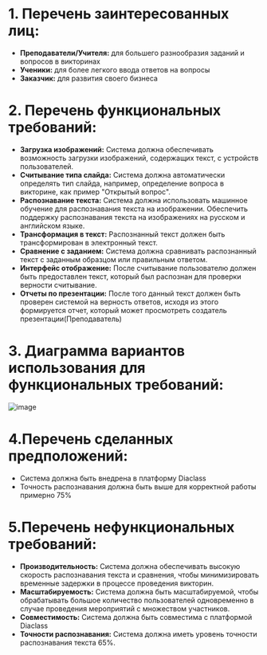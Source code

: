 # 1. Перечень заинтересованных лиц:

* **Преподаватели/Учителя:** для большего разнообразия заданий и вопросов в викторинах
* **Ученики:** для более легкого ввода ответов на вопросы 
* **Заказчик:** для развития своего бизнеса 
# 2. Перечень функциональных требований:
* **Загрузка изображений:** Система должна обеспечивать возможность загрузки изображений, содержащих текст, с устройств пользователей.
* **Считывание типа слайда:** Система должна автоматически определять тип слайда, например, определение вопроса в викторине, как пример "Открытый вопрос".
* **Распознавание текста:** Система должна использовать машинное обучение для распознавания текста на изображении. Обеспечить поддержку распознавания текста на изображениях на русском и английском языке.
* **Трансформация в текст:** Распознанный текст должен быть трансформирован в электронный текст.
* **Сравнение с заданием:** Система должна сравнивать распознанный текст с заданным образцом или правильным ответом.
* **Интерфейс отображение:** После считывание пользователю должен быть предоставлен текст, который был распознан для проверки верности считывание.
* **Отчеты по презентации:** После того данный текст должен быть проверен системой на верность ответов, исходя из этого формируется отчет, который может просмотреть создатель презентации(Преподаватель) 
# 3. Диаграмма вариантов использования для функциональных требований:
![image](https://github.com/Yemetry/Software-Architecture/assets/107578601/360a34c6-753b-40ff-9041-626dc7dbcbbb)


# 4.Перечень сделанных предположений:
* Система должна быть внедрена в платформу Diaclass
* Точность распознавания должна быть выше для корректной работы примерно 75%
# 5.Перечень нефункциональных требований:
* **Производительность:** Система должна обеспечивать высокую скорость распознавания текста и сравнения, чтобы минимизировать временные задержки в процессе проведения викторин.
* **Масштабируемость:** Система должна быть масштабируемой, чтобы обрабатывать большое количество пользователей одновременно в случае проведения мероприятий с множеством участников.
* **Совместимость:** Система должна быть совместима с платформой Diaclass
* **Точности распознавания:** Система должна иметь уровень точности распознавания текста 65%.

